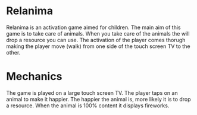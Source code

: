 # Relanima
Relanima is an activation game aimed for children. The main aim of this game is to take care of animals. When you take care of the animals the will drop a resource you can use. 
The activation of the player comes thorugh making the player move (walk) from one side of the touch screen TV to the other. 

# Mechanics
The game is played on a large touch screen TV. The player taps on an animal to make it happier. The happier the animal is, more likely it is to drop a resource. When the animal is 100% content it displays fireworks. 
